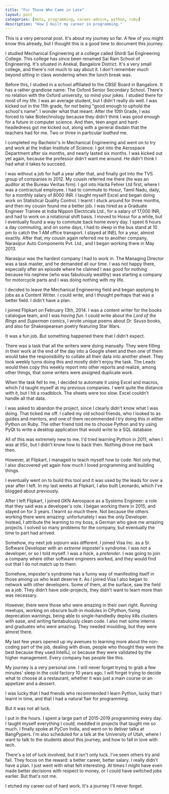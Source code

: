 ```yaml
---
title: "For Those Who Came in Late"
layout: post
categories: [meta, programming, career-advice, python, ruby]
description: "How I built my career in programming."
---
```


This is a very personal post. It's about my journey so far. A few of you might
know this already, but I thought this is a good time to document this journey.

I studied Mechanical Engineering at a college called Shirdi Sai Engineering
College. This college has since been renamed Sai Ram School of Engineering.
It's situated in Anekal, Bangalore District. It's a very small college, and
there's not much to say about it. I don't remember much beyond sitting in class
wondering when the lunch break was.

Before this, I studied in a school affiliated to the CBSE Board in Bangalore.
It has a rather grandiose name: The Oxford Senior Secondary School. There's no
relation with the Oxford university, so mind your jokes. I studied there for
most of my life. I was an average student, but I didn't really do well. I
was kicked out in the 11th grade, for not being "good enough to uphold the
school's name". I wonder what that meant. After the 10th Grade, I was forced
to take Biotechnology because they didn't think I was good enough for a future
in computer science. And then, teen angst and hard-headedness got me kicked
out, along with a general disdain that the teachers had for me. Two or three
in particular *loathed* me.

I completed my Bachelor's in Mechanical Engineering and went on to try and work
at the Indian Institute of Science. I got into the Aerospace Department after
six months, and nearly lasted six months. I was kicked out yet again, because
the professor didn't want me around. He didn't think I had what it takes to
succeed.

I was without a job for half a year after that, and finally got into the TVS
group of companies in 2012. My cousin referred me there (he was an auditor at
the Bureau Veritas firm). I got into Harita Fehrer Ltd first, where I was a
contractual employee. I had to commute to Hosur, Tamil Nadu, daily, for a
monthly salary of 8000 INR. I taught myself Excel and began doing work on
Statistical Quality Control. I learnt
I stuck around for three months, and then my cousin
found me a better job. I was hired as a Graduate Engineer Trainee at India
Nippon Electricals Ltd., for a salary of 17,000 INR, and had to work on a 
rotational shift basis. I moved to Hosur for a while, but I eventually found
a way to commute back home every day. I spent 6 hours a day commuting, and
on some days, I had to sleep in the bus stand at 10 pm to catch the 1 AM office
transport. I stayed at INEL for a year, almost exactly. After that, my cousin
again referred me to another company, Narasipur Auto Components Pvt. Ltd., and
I began working there in May 2013.

Narasipur was the hardest company I had to work in. The Managing Director was
a task master, and he demanded all our time. I was not happy there, especially
after an episode where he claimed I was good for nothing because his nephew
(who was fabulously wealthy) was starting a company for motorcycle parts and I
was doing nothing with my life.

I decided to leave the Mechanical Engineering field and began applying to jobs
as a Content Writer. I could write, and I thought perhaps that was a better
field. I didn't have a plan.

I joined Flipkart on February 13th, 2014. I was a content writer for the books
catalogue team, and I was *having fun*. I could write about the 
*Lord of the Rings* and *Superman comics*, I wrote unique poems about
*Dr. Seuss* books, and also for Shakespearean poetry featuring Star Wars.

It was a fun job. But something happened there that I didn't expect.

There was a task that all the writers were doing manually. They were filling
in their work at the end of the day into a Google sheet and then one of them
would take the responsibility to collate all their data into another sheet.
They took weekly turns doing this and mostly didn't enjoy the task. The Leads
would then copy this weekly report into other reports and realize, among other
things, that some writers were assigned duplicate work.

When the task fell to me, I decided to automate it using Excel and macros,
which I'd taught myself at my previous companies. I went quite the distance
with it, but I hit a roadblock. The sheets were too slow. Excel couldn't handle
all that data.

I was asked to abandon the project, since I clearly didn't know what I was
doing. That ticked me off. I called my old school friends, who I looked to as
guides and mentors, and one of them recommended I try doing this in either
Python on Ruby. The other friend told me to choose Python and try using PyQt
to write a desktop application that would write to a SQL database.

All of this was extremely new to me. I'd tried learning Python in 2011, when I
was at IISc, but I didn't know how to back then. Nothing drove me back then.

However, at Flipkart, I managed to teach myself how to code. Not only that,
I also discovered yet again how much I loved programming and building things.

I eventually went on to build this tool and it was used by the leads for over a
year after I left. In my last weeks at Flipkart, I also built Leonardo, which
I've blogged about previously.

After I left Flipkart, I joined GKN Aerospace as a Systems Engineer: a role
that they said was a developer's role. I began working there in 2015, and
stayed on for 3 years. I learnt *so much* there. Not because the others working
there were amazing: unfortunately I was the only Developer. Instead, I
attribute the learning to my boss, a German who gave me amazing projects.
I solved so many problems for the company, but eventually the time to part
had arrived.

Somehow, my next job sojourn was different. I joined Visa Inc. as a Sr.
Software Developer with an *extreme* imposter's syndrome. I was not a
developer, or so I told myself. I was a *hack*, a *pretender*. I was going to
join a company where other software engineers worked, and they would find out
that I do not match up to them.

Somehow, imposter's syndrome has a funny way of manifesting itself in those
among us who least deserve it. As I joined Visa I also began to network with
other developers. Some of them, at the surface, saw the field as a *job*. They
didn't have side-projects, they didn't want to learn more than was necessary.

However, there were those who were amazing in their own right. Running meetups,
working on obscure built-in modules in CPython, fixing deprecation warnings,
being able to single-handledly deploy k8s clusters with ease, and writing 
fantabulously clean code. I also met some interns and graduates who were
amazing. They needed moulding, but they were almost there.

My last few years opened up my avenues to learning more about the non-coding
part of the job, dealing with divas, people who thought they were the best
because they used IntelliJ, or because they were validated by the higher
management. Every company has people like this.

My journey is a very personal one. I will never forget trying to grab a few
minutes' sleep in the cold factory 10 years ago. I will forget trying to decide
what to choose at a restaurant, whether it was just a main course or an
appetizer and a dessert.

I was lucky that I had friends who recommended I learn Python, lucky that I
learnt in time, and that I had a natural flair for programming.

But it was not all luck.

I put in the hours. I spent a large part of 2015-2019 programming every day.
I taught myself everything I could, meddled in projects that taught me so much.
I finally spoke at PyCon India, and went on to deliver talks at BangPypers.
I'm also scheduled for a talk at the University of Utah, where I want to talk
to the students about this journey, and how to fall in love with tech.

There's a lot of luck involved, but it isn't only luck. I've seen others try
and fail. They focus on the reward: a better career, better salary. I really
didn't have a plan. I just went with what felt interesting. At times I might
have even made better decisions with respect to money, or I could have switched
jobs earlier. But that's not me.

I etched my career out of hard work. It's a journey I'll never forget.

